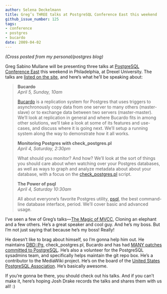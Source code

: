 ```yaml
---
author: Selena Deckelmann
title: Greg’s THREE talks at PostgreSQL Conference East this weekend
github_issue_number: 125
tags:
- conference
- postgres
- bucardo
date: 2009-04-02
---
```


*(Cross posted from my personal/postgres blog)*

Greg Sabino Mullane will be presenting three talks at [PostgreSQL Conference East](http://postgresqlconference.org/2009/east/) this weekend in Philadelphia, at Drexel University. The talks are [listed on the site](http://www.postgresqlconference.org/2009/east/talks), and here’s what he’ll be speaking about: 

> **Bucardo**<br>
> *April 5, Sunday, 10am*
> 
> [Bucardo](https://bucardo.org/) is a replication system for Postgres that uses triggers to asynchronously copy data from one server to many others (master-slave) or to exchange data between two servers (master-master). We’ll look at replication in general and where Bucardo fits in among other solutions, we’ll take a look at some of its features and use-cases, and discuss where it is going next. We’ll setup a running system along the way to demonstrate how it all works.
> 
> **Monitoring Postgres with check_postgres.pl**<br>
> *April 4, Saturday, 2:30pm*
> 
> What should you monitor? And how? We’ll look at the sort of things you should care about when watching over your Postgres databases, as well as ways to graph and analyze metadata about about your database, with a focus on the [check_postgres.pl](https://bucardo.org/check_postgres/) script.
> 
> **The Power of psql**<br>
> *April 4, Saturday 10:30am*
> 
> All about everyone’s favorite Postgres utility, [psql](https://www.postgresql.org/docs/current/static/app-psql.html), the best command-line database interface, period. We’ll cover basic and advanced usage.

I’ve seen a few of Greg’s talks—​[The Magic of MVCC](https://web.archive.org/web/20090406030706/http://technocation.org/node/653/play), Cloning an elephant and a few others. He’s a great speaker and cool guy. And he’s my boss. But I’m not just saying that because he’s my boss! Really!

He doesn’t like to brag about himself, so I’m gonna help him out. He maintains [DBD::Pg](https://metacpan.org/release/DBD-Pg), check_postgres.pl, Bucardo and has had [MANY patches committed to PostgreSQL](https://www.postgresql.org/community/contributors/). He’s also a volunteer for the PostgreSQL sysadmins team, and specifically helps maintain the git repo box. He’s a contributor to the MediaWiki project. He’s on the board of the [United States PostgreSQL Association](https://www.postgresql.us). He’s basically awesome.

If you’re gonna be there, you should check out his talks. And if you can’t make it, here’s hoping Josh Drake records the talks and shares them with us all! :)
